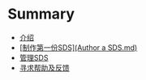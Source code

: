 # Summary

* [介绍](README.md)
* [\[制作第一份SDS\]\(Author a SDS.md\)](sds\(author-a-sds.md\).md)
* [管理SDS](Mange.md)
* [寻求帮助及反馈](Contact.md)

